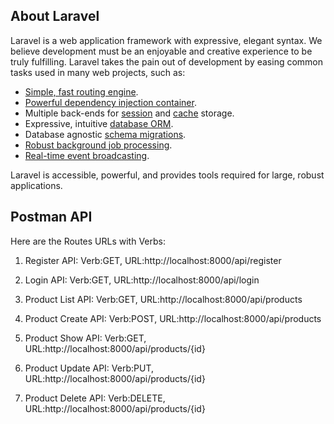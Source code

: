 ## About Laravel

Laravel is a web application framework with expressive, elegant syntax. We believe development must be an enjoyable and creative experience to be truly fulfilling. Laravel takes the pain out of development by easing common tasks used in many web projects, such as:

- [Simple, fast routing engine](https://laravel.com/docs/routing).
- [Powerful dependency injection container](https://laravel.com/docs/container).
- Multiple back-ends for [session](https://laravel.com/docs/session) and [cache](https://laravel.com/docs/cache) storage.
- Expressive, intuitive [database ORM](https://laravel.com/docs/eloquent).
- Database agnostic [schema migrations](https://laravel.com/docs/migrations).
- [Robust background job processing](https://laravel.com/docs/queues).
- [Real-time event broadcasting](https://laravel.com/docs/broadcasting).

Laravel is accessible, powerful, and provides tools required for large, robust applications.

## Postman API 
Here are the Routes URLs with Verbs:

1. Register API: Verb:GET, URL:http://localhost:8000/api/register

2. Login API: Verb:GET, URL:http://localhost:8000/api/login

3. Product List API: Verb:GET, URL:http://localhost:8000/api/products

4. Product Create API: Verb:POST, URL:http://localhost:8000/api/products

5. Product Show API: Verb:GET, URL:http://localhost:8000/api/products/{id}

6. Product Update API: Verb:PUT, URL:http://localhost:8000/api/products/{id}

7. Product Delete API: Verb:DELETE, URL:http://localhost:8000/api/products/{id}
